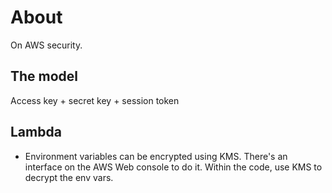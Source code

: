 # About

On AWS security.

## The model

Access key + secret key + session token

## Lambda

- Environment variables can be encrypted using KMS. There's an interface on the AWS Web console to do it. Within the code, use KMS to decrypt the env vars.
